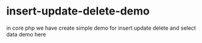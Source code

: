 # insert-update-delete-demo
in core php we have create simple demo for insert update delete and select data demo here 
